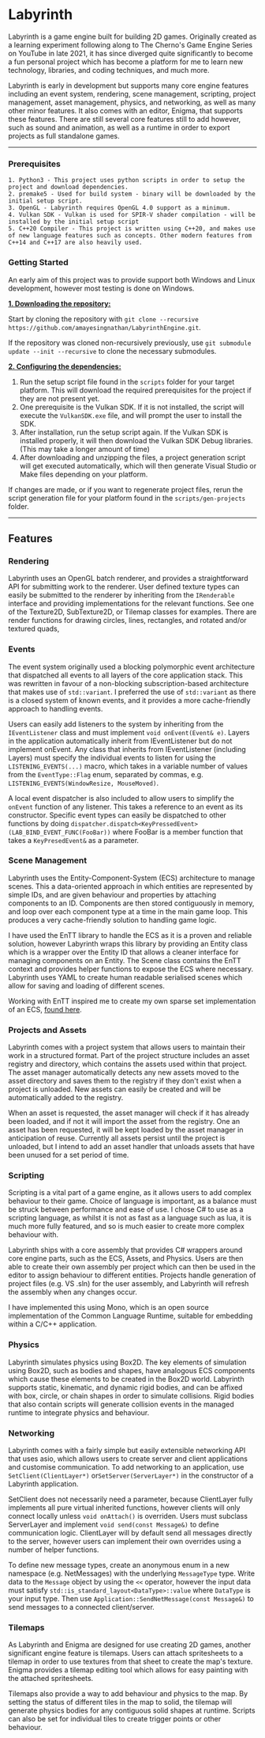 # Labyrinth #
Labyrinth is a game engine built for building 2D games.
Originally created as a learning experiment following along to The Cherno's Game Engine Series on YouTube in late 2021, it has since
diverged quite significantly to become a fun personal project which has become a platform for me to learn new technology,
libraries, and coding techniques, and much more.

Labyrinth is early in development but supports many core engine features including an event system, rendering, scene management, 
scripting, project management, asset management, physics, and networking, as well as many other minor features. It also 
comes with an editor, Enigma, that supports these features. There are still several core features still to add however, such as sound and 
animation, as well as a runtime in order to export projects as full standalone games.

***

  ### Prerequisites ###
  
    1. Python3 - This project uses python scripts in order to setup the project and download dependencies.
    2. premake5 - Used for build system - binary will be downloaded by the initial setup script.
    3. OpenGL - Labyrinth requires OpenGL 4.0 support as a minimum.
    4. Vulkan SDK - Vulkan is used for SPIR-V shader compilation - will be installed by the initial setup script
    5. C++20 Compiler - This project is written using C++20, and makes use of new language features such as concepts. Other modern features from C++14 and C++17 are also heavily used.

  ### Getting Started ###
  An early aim of this project was to provide support both Windows and Linux development, however most testing is done on Windows.

  <ins>**1. Downloading the repository:**</ins>


  Start by cloning the repository with `git clone --recursive https://github.com/amayesingnathan/LabyrinthEngine.git`.


  If the repository was cloned non-recursively previously, use `git submodule update --init --recursive` to clone the necessary submodules.


  <ins>**2. Configuring the dependencies:**</ins>


  1. Run the setup script file found in the `scripts` folder for your target platform. This will download the required prerequisites for the project if they are not present yet.
  2. One prerequisite is the Vulkan SDK. If it is not installed, the script will execute the `VulkanSDK.exe` file, and will prompt the user to install the SDK.
  3. After installation, run the setup script again. If the Vulkan SDK is installed properly, it will then download the Vulkan SDK Debug libraries. (This may take a longer amount of time)
  4. After downloading and unzipping the files, a project generation script will get executed automatically, which will then generate Visual Studio or Make files depending on your platform.


  If changes are made, or if you want to regenerate project files, rerun the script generation file for your platform found in the `scripts/gen-projects` folder.
    
***

## Features ##
  
  ### Rendering ###
  
  Labyrinth uses an OpenGL batch renderer, and provides a straightforward API for submitting work to the renderer.
  User defined texture types can easily be submitted to the renderer by inheriting from the `IRenderable` interface and providing implementations for the relevant functions. See one of the Texture2D, SubTexture2D, or Tilemap classes for examples. There are render functions for drawing circles, lines, rectangles, and rotated and/or textured quads, 
  
  ### Events ###
  
  The event system originally used a blocking polymorphic event architecture that dispatched all events to all layers of the core application stack. This was rewritten in favour of a non-blocking subscription-based architecture that makes use of `std::variant`. I preferred the use of `std::variant` as there is a closed system of known events, and it provides a more cache-friendly approach to handling events.
  
  Users can easily add listeners to the system by inheriting from the `IEventListener` class and must implement `void onEvent(Event& e)`. Layers in the application automatically inherit from IEventListener but do not implement onEvent. Any class that inherits from IEventListener (including Layers) must specify the individual events to listen for using the `LISTENING_EVENTS(...)` macro, which takes in a variable number of values from the `EventType::Flag` enum, separated by commas, e.g. `LISTENING_EVENTS(WindowResize, MouseMoved)`.
  
  A local event dispatcher is also included to allow users to simplify the `onEvent` function of any listener. This takes a reference to an event as its constructor. Specific event types can easily be dispatched to other functions by doing `dispatcher.dispatch<KeyPressedEvent>(LAB_BIND_EVENT_FUNC(FooBar))` where FooBar is a member function that takes a `KeyPresedEvent&` as a parameter.
  
  ### Scene Management ###
  
  Labyrinth uses the Entity-Component-System (ECS) architecture to manage scenes. This a data-oriented approach in which entities are represented by simple IDs, and are given behaviour and properties by attaching components to an ID. Components are then stored contiguously in memory, and loop over each component type at a time in the main game loop. This produces a very cache-friendly solution to handling game logic. 
  
  I have used the EnTT library to handle the ECS as it is a proven and reliable solution, however Labyrinth wraps this library by providing an Entity class which is a wrapper over the Entity ID that allows a cleaner interface for managing components on an Entity. The Scene class contains the EnTT context and provides helper functions to expose the ECS where necessary. Labyrinth uses YAML to create human readable serialised scenes which allow for saving and loading of different scenes.
  
  Working with EnTT inspired me to create my own sparse set implementation of an ECS, [found here](github.com/amayesingnathan/LEntity).
  
  ### Projects and Assets ###
  
  Labyrinth comes with a project system that allows users to maintain their work in a structured format. Part of the project structure includes an asset registry and directory, which contains the assets used within that project. The asset manager automatically detects any new assets moved to the asset directory and saves them to the registry if they don't exist when a project is unloaded. New assets can easily be created and will be automatically added to the registry.
  
  When an asset is requested, the asset manager will check if it has already been loaded, and if not it will import the asset from the registry. One an asset has been requested, it will be kept loaded by the asset manager in anticipation of reuse. Currently all assets persist until the project is unloaded, but I intend to add an asset handler that unloads assets that have been unused for a set period of time.
  
  ### Scripting ###
  
  Scripting is a vital part of a game engine, as it allows users to add complex behaviour to their game. Choice of language is important, as a balance must be struck between performance and ease of use. I chose C# to use as a scripting language, as whilst it is not as fast as a language such as lua, it is much more fully featured, and so is much easier to create more complex behaviour with.
  
  Labyrinth ships with a core assembly that provides C# wrappers around core engine parts, such as the ECS, Assets, and Physics. Users are then able to create their own assembly per project which can then be used in the editor to assign behaviour to different entities. Projects handle generation of project files (e.g. VS .sln) for the user assembly, and Labyrinth will refresh the assembly when any changes occur.
  
  I have implemented this using Mono, which is an open source implementation of the Common Language Runtime, suitable for embedding within a C/C++ application.
  
  ### Physics ###
  
  Labyrinth simulates physics using Box2D. The key elements of simulation using Box2D, such as bodies and shapes, have analogous ECS components which cause these elements to be created in the Box2D world. Labyrinth supports static, kinematic, and dynamic rigid bodies, and can be affixed with box, circle, or chain shapes in order to simulate collisions. Rigid bodies that also contain scripts will generate collision events in the managed runtime to integrate physics and behaviour.
  
  ### Networking ###
  
  Labyrinth comes with a fairly simple but easily extensible networking API that uses asio, which allows users to create server and client applications and customise communication. To add networking to an application, use `SetClient(ClientLayer*)` or`SetServer(ServerLayer*)` in the constructor of a Labyrinth application. 
  
  SetClient does not necessarily need a parameter, because ClientLayer fully implements all pure virtual inherited functions, however clients will only connect locally unless `void onAttach()` is overriden. Users must subclass ServerLayer and implement `void send(const Message&)` to define communication logic. ClientLayer will by default send all messages directly to the server, however users can implement their own overrides using a number of helper functions.
  
  To define new message types, create an anonymous enum in a new namespace (e.g. NetMessages) with the underlying `MessageType` type. Write data to the `Message` object by using the `<<` operator, however the input data must satisfy `std::is_standard_layout<DataType>::value` where `DataType` is your input type. Then use `Application::SendNetMessage(const Message&)` to send messages to a connected client/server.
  
  ### Tilemaps ###
  
  As Labyrinth and Enigma are designed for use creating 2D games, another significant engine feature is tilemaps. Users can attach spritesheets to a tilemap in order to use textures from that sheet to create the map's texture. Enigma provides a tilemap editing tool which allows for easy painting with the attached spritesheets. 
  
  Tilemaps also provide a way to add behaviour and physics to the map. By setting the status of different tiles in the map to solid, the tilemap will generate physics bodies for any contiguous solid shapes at runtime. Scripts can also be set for individual tiles to create trigger points or other behaviour.